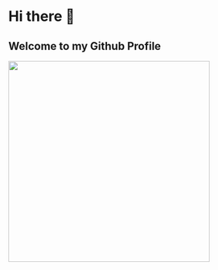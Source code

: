 # Hi there 👋
## Welcome to my Github Profile

<img src="https://media.giphy.com/media/l0HlTy9x8FZo0XO1i/giphy.gif" width="400">

